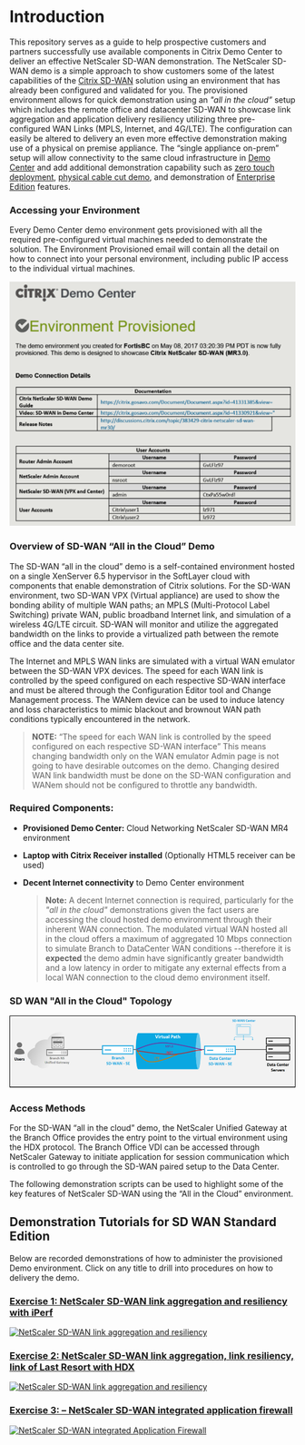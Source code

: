 # Introduction 

This repository serves as a guide to help prospective customers and partners successfully use available components in Citrix Demo Center to deliver an effective NetScaler SD-WAN demonstration. The NetScaler SD-WAN demo is a simple approach to show customers some of the latest capabilities of the [Citrix SD-WAN](https://www.citrix.com/products/netscaler-sd-wan/) solution using an environment that has already been configured and validated for you. The provisioned environment allows for quick demonstration using an *"all in the cloud”* setup which includes the remote office and datacenter SD-WAN to showcase link aggregation and application delivery resiliency utilizing three pre-configured WAN Links (MPLS, Internet, and 4G/LTE). The configuration can easily be altered to delivery an even more effective demonstration making use of a physical on premise appliance. The “single appliance on-prem” setup will allow connectivity to the same cloud infrastructure in [Demo Center](demo.citrix.com) and add additional demonstration capability such as [zero touch deployment](https://docs.citrix.com/en-us/netscaler-sd-wan/9-1/zero-touch-deployment-service.html), [physical cable cut demo](https://www.youtube.com/watch?v=Ts4b3JJACKI), and demonstration of [Enterprise Edition](https://www.citrix.com/products/netscaler-sd-wan/netscaler-data-sheet.html) features.

### Accessing your Environment

Every Demo Center demo environment gets provisioned with all the required pre-configured virtual machines needed to demonstrate the solution.  The Environment Provisioned email will contain all the detail on how to connect into your personal environment, including public IP access to the individual virtual machines.

![provision email](./images/provision-details.png)

### Overview of SD-WAN “All in the Cloud” Demo

The SD-WAN “all in the cloud” demo is a self-contained environment hosted on a single XenServer 6.5 hypervisor in the SoftLayer cloud with components that enable demonstration of Citrix solutions. For the SD-WAN environment, two SD-WAN VPX (Virtual appliance) are used to show the bonding ability of multiple WAN paths; an MPLS (Multi-Protocol Label Switching) private WAN, public broadband Internet link, and simulation of a wireless 4G/LTE circuit. SD-WAN will monitor and utilize the aggregated bandwidth on the links to provide a virtualized path between the remote office and the data center site.

The Internet and MPLS WAN links are simulated with a virtual WAN emulator between the SD-WAN VPX devices.  The speed for each WAN link is controlled by the speed configured on each respective SD-WAN interface and must be altered through the Configuration Editor tool and Change Management process.  The WANem device can be used to induce latency and loss characteristics to mimic blackout and brownout WAN path conditions typically encountered in the network.

>**NOTE:** “The speed for each WAN link is controlled by the speed configured on each respective SD-WAN interface” This means changing bandwidth only on the WAN emulator Admin page is not going to have desirable outcomes on the demo. Changing desired WAN link bandwidth must be done on the SD-WAN configuration and WANem should not be configured to throttle any bandwidth.

### Required Components:

* **Provisioned Demo Center:** Cloud Networking NetScaler SD-WAN MR4 environment
* **Laptop with Citrix Receiver installed** (Optionally HTML5 receiver can be used)
* **Decent Internet connectivity** to Demo Center environment

  >**Note:** A decent Internet connection is required, particularly for the *"all in the cloud"* demonstrations given the fact users are accessing the cloud hosted demo environment through their inherent WAN connection. The modulated virtual WAN hosted all in the cloud offers a maximum of aggregated 10 Mbps connection to simulate Branch to DataCenter WAN conditions --therefore it is **expected** the demo admin have significantly greater bandwidth and a low latency in order to mitigate any external effects from a local WAN connection to the cloud demo environment itself. 

### SD WAN "All in the Cloud" Topology 

![All in the Cloud Topology](./images/topology.png)

### Access Methods

For the SD-WAN “all in the cloud” demo, the NetScaler Unified Gateway at the Branch Office provides the entry point to the virtual environment using the HDX protocol. The Branch Office VDI can be accessed through NetScaler Gateway to initiate application for session communication which is controlled to go through the SD-WAN paired setup to the Data Center.

The following demonstration scripts can be used to highlight some of the key features of NetScaler SD-WAN using the “All in the Cloud” environment.

## Demonstration Tutorials for SD WAN Standard Edition 

Below are recorded demonstrations of how to administer the provisioned Demo environment. Click on any title to drill into procedures on how to delivery the demo.

### [Exercise 1: NetScaler SD-WAN link aggregation and resiliency with iPerf](./Exercise-1)

[![NetScaler SD-WAN link aggregation and resiliency](https://img.youtube.com/vi/ohr9u6fCjuc/0.jpg)](https://www.youtube.com/watch?v=ohr9u6fCjuc "Virtual Cable Cut Demo with iPerf")

### [Exercise 2: NetScaler SD-WAN link aggregation, link resiliency, link of Last Resort with HDX](./Exercise-2)

[![NetScaler SD-WAN link aggregation and resiliency](https://img.youtube.com/vi/RtR_8pRyaZc/0.jpg)](https://www.youtube.com/watch?v=RtR_8pRyaZc "Virtual Cable Cut Demo with HDX")

### [Exercise 3: – NetScaler SD-WAN integrated application firewall ](./Exercise-3)

[![NetScaler SD-WAN integrated Application Firewall](https://img.youtube.com/vi/0rZGgmiUyns/0.jpg)](https://www.youtube.com/watch?v=0rZGgmiUyns "Application Firewall")







